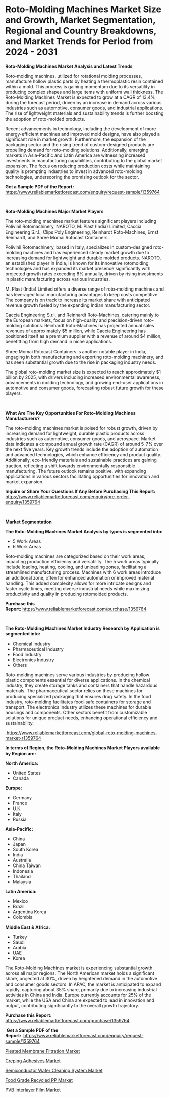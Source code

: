 <p><h1>Roto-Molding Machines Market Size and Growth, Market Segmentation, Regional and Country Breakdowns, and Market Trends for Period from 2024 -  2031</h1></p><p><strong>Roto-Molding Machines Market Analysis and Latest Trends</strong></p>
<p><p>Roto-molding machines, utilized for rotational molding processes, manufacture hollow plastic parts by heating a thermoplastic resin contained within a mold. This process is gaining momentum due to its versatility in producing complex shapes and large items with uniform wall thickness. The Roto-Molding Machines Market is expected to grow at a CAGR of 13.4% during the forecast period, driven by an increase in demand across various industries such as automotive, consumer goods, and industrial applications. The rise of lightweight materials and sustainability trends is further boosting the adoption of roto-molded products.</p><p>Recent advancements in technology, including the development of more energy-efficient machines and improved mold designs, have also played a significant role in market growth. Furthermore, the expansion of the packaging sector and the rising trend of custom-designed products are propelling demand for roto-molding solutions. Additionally, emerging markets in Asia-Pacific and Latin America are witnessing increased investments in manufacturing capabilities, contributing to the global market expansion. The focus on reducing production costs while maintaining quality is prompting industries to invest in advanced roto-molding technologies, underscoring the promising outlook for the sector.</p></p>
<p><strong>Get a Sample PDF of the Report:&nbsp;</strong> <a href="https://www.reliablemarketforecast.com/enquiry/request-sample/1359764">https://www.reliablemarketforecast.com/enquiry/request-sample/1359764</a></p>
<p>&nbsp;</p>
<p><strong>Roto-Molding Machines Major Market Players</strong></p>
<p><p>The roto-molding machines market features significant players including Polivinil Rotomachinery, NAROTO, M. Plast (India) Limited, Caccia Engineering S.r.l., Clips Poly Engineering, Reinhardt Roto-Machines, Ernst Reinhardt, and Shree Momai Rotocast Containers. </p><p>Polivinil Rotomachinery, based in Italy, specializes in custom-designed roto-molding machines and has experienced steady market growth due to increasing demand for lightweight and durable molded products. NAROTO, an established player in India, is known for its innovative rotomolding technologies and has expanded its market presence significantly with projected growth rates exceeding 8% annually, driven by rising investments in plastic manufacturing across various industries.</p><p>M. Plast (India) Limited offers a diverse range of roto-molding machines and has leveraged local manufacturing advantages to keep costs competitive. The company is on track to increase its market share with anticipated revenue growth fueled by the expanding Indian manufacturing sector.</p><p>Caccia Engineering S.r.l. and Reinhardt Roto-Machines, catering mainly to the European markets, focus on high-quality and precision-driven roto-molding solutions. Reinhardt Roto-Machines has projected annual sales revenues of approximately $5 million, while Caccia Engineering has positioned itself as a premium supplier with a revenue of around $4 million, benefitting from high demand in niche applications.</p><p>Shree Momai Rotocast Containers is another notable player in India, engaging in both manufacturing and exporting roto-molding machinery, and has seen substantial growth due to the rise in packaging industry needs.</p><p>The global roto-molding market size is expected to reach approximately $1 billion by 2025, with drivers including increased environmental awareness, advancements in molding technology, and growing end-user applications in automotive and consumer goods, forecasting robust future growth for these players.</p></p>
<p>&nbsp;</p>
<p><strong>What Are The Key Opportunities For Roto-Molding Machines Manufacturers?</strong></p>
<p><p>The roto-molding machines market is poised for robust growth, driven by increasing demand for lightweight, durable plastic products across industries such as automotive, consumer goods, and aerospace. Market data indicates a compound annual growth rate (CAGR) of around 5-7% over the next five years. Key growth trends include the adoption of automation and advanced technologies, which enhance efficiency and product quality. Additionally, eco-friendly materials and sustainable practices are gaining traction, reflecting a shift towards environmentally responsible manufacturing. The future outlook remains positive, with expanding applications in various sectors facilitating opportunities for innovation and market expansion.</p></p>
<p><strong>Inquire or Share Your Questions If Any Before Purchasing This Report:</strong> <a href="https://www.reliablemarketforecast.com/enquiry/pre-order-enquiry/1359764">https://www.reliablemarketforecast.com/enquiry/pre-order-enquiry/1359764</a></p>
<p>&nbsp;</p>
<p><strong>Market Segmentation</strong></p>
<p><strong>The Roto-Molding Machines Market Analysis by types is segmented into:</strong></p>
<p><ul><li>5 Work Areas</li><li>6 Work Areas</li></ul></p>
<p><p>Roto-molding machines are categorized based on their work areas, impacting production efficiency and versatility. The 5 work areas typically include loading, heating, cooling, and unloading zones, facilitating a streamlined manufacturing process. Machines with 6 work areas introduce an additional zone, often for enhanced automation or improved material handling. This added complexity allows for more intricate designs and faster cycle times, meeting diverse industrial needs while maximizing productivity and quality in producing rotomolded products.</p></p>
<p><strong>Purchase this Report:&nbsp;</strong><a href="https://www.reliablemarketforecast.com/purchase/1359764">https://www.reliablemarketforecast.com/purchase/1359764</a></p>
<p>&nbsp;</p>
<p><strong>The Roto-Molding Machines Market Industry Research by Application is segmented into:</strong></p>
<p><ul><li>Chemical Industry</li><li>Pharmaceutical Industry</li><li>Food Industry</li><li>Electronics Industry</li><li>Others</li></ul></p>
<p><p>Roto-molding machines serve various industries by producing hollow plastic components essential for diverse applications. In the chemical industry, they create storage tanks and containers that handle hazardous materials. The pharmaceutical sector relies on these machines for producing specialized packaging that ensures drug safety. In the food industry, roto-molding facilitates food-safe containers for storage and transport. The electronics industry utilizes these machines for durable housings and components. Other sectors benefit from customizable solutions for unique product needs, enhancing operational efficiency and sustainability.</p></p>
<p><a href="https://www.reliablemarketforecast.com/global-roto-molding-machines-market-r1359764">&nbsp;https://www.reliablemarketforecast.com/global-roto-molding-machines-market-r1359764</a></p>
<p><strong>In terms of Region, the Roto-Molding Machines Market Players available by Region are:</strong></p>
<p>
    <p> <strong> North America: </strong>
        <ul>
            <li>United States</li>
            <li>Canada</li>
        </ul>
        </p> 
    <p> <strong> Europe: </strong>
        <ul>
            <li>Germany</li>
            <li>France</li>
            <li>U.K.</li>
            <li>Italy</li>
            <li>Russia</li>
        </ul>
        </p> 
    <p> <strong> Asia-Pacific: </strong>
        <ul>
            <li>China</li>
            <li>Japan</li>
            <li>South Korea</li>
            <li>India</li>
            <li>Australia</li>
            <li>China Taiwan</li>
            <li>Indonesia</li>
            <li>Thailand</li>
            <li>Malaysia</li>
        </ul>
        </p> 
    <p> <strong> Latin America: </strong>
        <ul>
            <li>Mexico</li>
            <li>Brazil</li>
            <li>Argentina Korea</li>
            <li>Colombia</li>
        </ul>
        </p> 
    <p> <strong> Middle East & Africa: </strong>
        <ul>
            <li>Turkey</li>
            <li>Saudi</li>
            <li>Arabia</li>
            <li>UAE</li>
            <li>Korea</li>
        </ul>
    </p>
    </p>
<p><p>The Roto-Molding Machines market is experiencing substantial growth across all major regions. The North American market holds a significant share, projected at 30%, driven by heightened demand in the automotive and consumer goods sectors. In APAC, the market is anticipated to expand rapidly, capturing about 35% share, primarily due to increasing industrial activities in China and India. Europe currently accounts for 25% of the market, while the USA and China are expected to lead in innovation and output, contributing significantly to the overall growth trajectory.</p></p>
<p><strong>Purchase this Report: </strong><a href="https://www.reliablemarketforecast.com/purchase/1359764">https://www.reliablemarketforecast.com/purchase/1359764</a></p>
<p>&nbsp;<strong>Get a Sample PDF of the Report:&nbsp;&nbsp;</strong><a href="https://www.reliablemarketforecast.com/enquiry/request-sample/1359764">https://www.reliablemarketforecast.com/enquiry/request-sample/1359764</a></p>
<p><strong></strong></p>
<p><p><a href="https://issuu.com/reportprime-2/docs/pleated-membrane-filtration-market-_2ed164643a86fb">Pleated Membrane Filtration Market</a></p><p><a href="https://www.linkedin.com/pulse/global-creping-adhesives-market-status-2024-2031-forecast-ki2sf?trackingId=d%2BwhLpOPQpCYvL42g0STCA%3D%3D">Creping Adhesives Market</a></p><p><a href="https://github.com/GroverBarry/Market-Research-Report-List-7/blob/main/semiconductor-wafer-cleaning-system-market.md">Semiconductor Wafer Cleaning System Market</a></p><p><a href="https://issuu.com/reportprime-2/docs/food-grade-recycled-pp-market-size-_cda341879175c3">Food Grade Recycled PP Market</a></p><p><a href="https://www.linkedin.com/pulse/global-pvb-interlayer-film-market-opportunities-forecast-period-gzhgf?trackingId=WcLzdikGQ%2BWxd%2FS%2F9OmkZQ%3D%3D">PVB Interlayer Film Market</a></p></p>